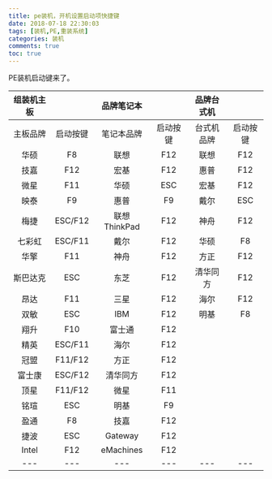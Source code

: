 ```yaml
---
title: pe装机，开机设置启动项快捷键
date: 2018-07-18 22:30:03
tags: [装机,PE,重装系统]
categories: 装机
comments: true
toc: true
---
```


PE装机启动键来了。

| 组装机主板 |          |  品牌笔记本  |          | 品牌台式机 |          |
| :--------: | :------: | :----------: | :------: | :--------: | :------: |
|  主板品牌  | 启动按键 |  笔记本品牌  | 启动按键 | 台式机品牌 | 启动按键 |
|    华硕    |    F8    |     联想     |   F12    |    联想    |   F12    |
|    技嘉    |   F12    |     宏基     |   F12    |    惠普    |   F12    |
|    微星    |   F11    |     华硕     |   ESC    |    宏基    |   F12    |
|    映泰    |    F9    |     惠普     |    F9    |    戴尔    |   ESC    |
|    梅捷    | ESC/F12  | 联想ThinkPad |   F12    |    神舟    |   F12    |
|   七彩虹   | ESC/F11  |     戴尔     |   F12    |    华硕    |    F8    |
|    华擎    |   F11    |     神舟     |   F12    |    方正    |   F12    |
|  斯巴达克  |   ESC    |     东芝     |   F12    |  清华同方  |   F12    |
|    昂达    |   F11    |     三星     |   F12    |    海尔    |   F12    |
|    双敏    |   ESC    |     IBM      |   F12    |    明基    |    F8    |
|    翔升    |   F10    |    富士通    |   F12    |            |          |
|    精英    | ESC/F11  |     海尔     |   F12    |            |          |
|    冠盟    | F11/F12  |     方正     |   F12    |            |          |
|   富士康   | ESC/F12  |   清华同方   |   F12    |            |          |
|    顶星    | F11/F12  |     微星     |   F11    |            |          |
|    铭瑄    |   ESC    |     明基     |    F9    |            |          |
|    盈通    |    F8    |     技嘉     |   F12    |            |          |
|    捷波    |   ESC    |   Gateway    |   F12    |            |          |
|   Intel    |   F12    |  eMachines   |   F12    |            |          |
|    ---     |   ---    |     ---      |   ---    |    ---     |   ---    |

